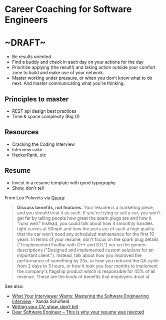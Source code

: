 # Career Coaching for Software Engineers

# ~DRAFT~

- Be results oriented
- Find a buddy and check in each day on your actions for the day
- Prioritize applying (the result!) and taking action outside your comfort zone to build and make use of your network.
- Master working under pressure, or when you don't know what to do next. And master communicating what you're thinking.

## Principles to master

- REST api design best practices
- Time & space complexity (Big O)


## Resources

- Cracking the Coding Interview
- Interview cake
- HackerRank, etc

## Resume

- Invest in a resume template with good typography
- Show, don't tell

From Leo Polovets via [Quora](https://www.quora.com/How-can-a-software-engineer-write-a-killer-resume):

> **Discuss benefits, not features.** Your resume is a marketing piece, and you should treat it as such. If you're trying to sell a car, you won't get far by telling people how great the spark plugs are and how it "runs well." Instead, you could talk about how it smoothly handles tight curves at 50mph and how the parts are of such a high quality that the car won't need any scheduled maintenance for the first 10 years. In terms of your resume, don't focus on the spark plug details ("I implemented FooBar with C++ and STL") nor on the generic descriptions ("Designed and implemented custom solutions for an important client."). Instead, talk about how you improved the performance of something by 25x, or how you reduced the QA cycle from 2 days to 3 hours, or how it took you four months to implement the company's flagship product which is responsible for 45% of all revenue. These are the kinds of benefits that employers drool at.

See also:
- [What Your Interviewer Wants: Mastering the Software Engineering Interview](http://www.cs.cornell.edu/~xanda/interviews.html) - Xanda Schofield
- [Writing your CV: show, don’t tell](http://www.asdablog.com/writing-your-cv-show-dont-tell/)
- [Dear Software Engineer – This is why your resume was rejected](https://www.resumonk.com/blog/dear-software-engineer-this-is-why-your-resume-was-rejected/)
